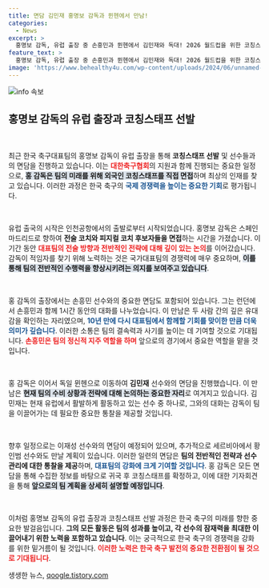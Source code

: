 ```yaml
---
title: 면담 김민재 홍명보 감독과 뮌헨에서 만남!
categories:
  - News
excerpt: >
  홍명보 감독, 유럽 출장 중 손흥민과 뮌헨에서 김민재와 독대! 2026 월드컵을 위한 코칭스태프 면접 및 태극전사들의 현재 상황 논의로 집중 중. 귀국 후 기자회견에서 놀라운 소식 공개? 기대감 폭발!
feature_text: >
  홍명보 감독, 유럽 출장 중 손흥민과 뮌헨에서 김민재와 독대! 2026 월드컵을 위한 코칭스태프 면접 및 태극전사들의 현재 상황 논의로 집중 중. 귀국 후 기자회견에서 놀라운 소식 공개? 기대감 폭발!
image: 'https://www.behealthy4u.com/wp-content/uploads/2024/06/unnamed-file.png'
---
```


<p><img src="https://www.behealthy4u.com/wp-content/uploads/2024/06/unnamed-file.png" alt="info 속보" /></p>

<h2 data-ke-size="size26">홍명보 감독의 유럽 출장과 코칭스태프 선발</h2>

<p data-ke-size="size16">&nbsp;</p>

<p>최근 한국 축구대표팀의 홍명보 감독이 유럽 출장을 통해 <b>코칭스태프 선발</b> 및 선수들과의 면담을 진행하고 있습니다. 이는 <b><span style="color: #ee2323;">대한축구협회</span></b>의 지원과 함께 진행되는 중요한 일정으로, <b><span style="background-color: #21538527;">홍 감독은 팀의 미래를 위해 외국인 코칭스태프를 직접 면접</span></b>하며 최상의 인재를 찾고 있습니다. 이러한 과정은 한국 축구의 <b><span style="color: #1a5490;">국제 경쟁력을 높이는 중요한 기회</span></b>로 평가됩니다.</p>

<p data-ke-size="size16">&nbsp;</p>

<p>유럽 출국의 시작은 인천공항에서의 출발로부터 시작되었습니다. 홍명보 감독은 스페인 마드리드로 향하여 <b>전술 코치와 피지컬 코치 후보자들을 면접</b>하는 시간을 가졌습니다. 이 기간 동안 <b><span style="color: #ee2323;">대표팀의 전술 방향과 전반적인 전략에 대해 깊이 있는 논의</span></b>를 이어갔습니다. 감독이 적임자를 찾기 위해 노력하는 것은 국가대표팀의 경쟁력에 매우 중요하며, <b><span style="background-color: #21538527;">이를 통해 팀의 전반적인 수행력을 향상시키려는 의지를 보여주고 있습니다</span></b>.</p>

<p data-ke-size="size16">&nbsp;</p>

<p>홍 감독의 출장에서는 손흥민 선수와의 중요한 면담도 포함되어 있습니다. 그는 런던에서 손흥민과 함께 1시간 동안의 대화를 나누었습니다. 이 만남은 두 사람 간의 깊은 유대감을 확인하는 자리였으며, <b><span style="color: #1a5490;">10년 만에 다시 대표팀에서 함께할 기회를 맞이한 만큼 더욱 의미가 깊습니다</span></b>. 이러한 소통은 팀의 결속력과 사기를 높이는 데 기여할 것으로 기대됩니다. <b><span style="color: #ee2323;">손흥민은 팀의 정신적 지주 역할을 하며</span></b> 앞으로의 경기에서 중요한 역할을 맡을 것입니다.</p>

<p data-ke-size="size16">&nbsp;</p>

<p>홍 감독은 이어서 독일 뮌헨으로 이동하여 <b>김민재</b> 선수와의 면담을 진행했습니다. 이 만남은 <b><span style="background-color: #21538527;">현재 팀의 수비 상황과 전략에 대해 논의하는 중요한 자리</span></b>로 여겨지고 있습니다. 김민재는 현재 유럽에서 활발하게 활동하고 있는 선수 중 하나로, 그와의 대화는 감독이 팀을 이끌어가는 데 필요한 중요한 통찰을 제공할 것입니다.</p>

<p data-ke-size="size16">&nbsp;</p>

<p>향후 일정으로는 이재성 선수와의 면담이 예정되어 있으며, 추가적으로 세르비아에서 황인범 선수와도 만날 계획이 있습니다. 이러한 일련의 면담은 <b>팀의 전반적인 전략과 선수 관리에 대한 통찰을 제공</b>하며, <b><span style="color: #1a5490;">대표팀의 강화에 크게 기여할 것입니다</span></b>. 홍 감독은 모든 면담을 통해 수집한 정보를 바탕으로 귀국 후 코칭스태프를 확정하고, 이에 대한 기자회견을 통해 <b><span style="background-color: #21538527;">앞으로의 팀 계획을 상세히 설명할 예정입니다</span></b>.</p>

<p data-ke-size="size16">&nbsp;</p>

<p>이처럼 홍명보 감독의 유럽 출장과 코칭스태프 선발 과정은 한국 축구의 미래를 향한 중요한 발걸음입니다. <b>그의 모든 활동은 팀의 성과를 높이고, 각 선수의 잠재력을 최대한 이끌어내기 위한 노력을 포함하고 있습니다</b>. 이는 궁극적으로 한국 축구의 경쟁력을 강화를 위한 밑거름이 될 것입니다. <b><span style="color: #ee2323;">이러한 노력은 한국 축구 발전의 중요한 전환점이 될 것으로 기대됩니다</span></b>.</p>
생생한 뉴스, <a href="https://qoogle.tistory.com" rel="dofollow">qoogle.tistory.com</a>


